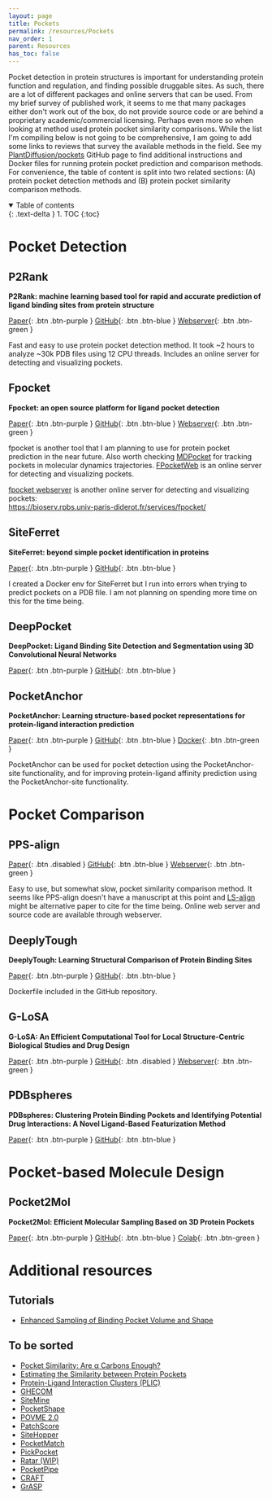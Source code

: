 ```yaml
---
layout: page
title: Pockets
permalink: /resources/Pockets
nav_order: 1
parent: Resources
has_toc: false
---
```


Pocket detection in protein structures is important for understanding protein function and regulation, and finding possible druggable sites. As such, there are a lot of different packages and online servers that can be used. From my brief survey of published work, it seems to me that many packages either don't work out of the box, do not provide source code or are behind a proprietary academic/commercial licensing. Perhaps even more so when looking at method used protein pocket similarity comparisons. While the list I'm compiling below is not going to be comprehensive, I am going to add some links to reviews that survey the available methods in the field. See my [PlantDiffusion/pockets](https://github.com/eporetsky/PlantDiffusion/tree/main/pockets) GitHub page to find additional instructions and Docker files for running protein pocket prediction and comparison methods. For convenience, the table of content is split into two related sections: (A) protein pocket detection methods and (B) protein pocket similarity comparison methods. 

<details open markdown="block">
  <summary>
    Table of contents
  </summary>
  {: .text-delta }
1. TOC
{:toc}
</details>


# Pocket Detection

## P2Rank

**P2Rank: machine learning based tool for rapid and accurate prediction of ligand binding sites from protein structure**

[Paper](https://jcheminf.biomedcentral.com/articles/10.1186/s13321-018-0285-8){: .btn .btn-purple }
[GitHub](https://github.com/rdk/p2rank){: .btn .btn-blue }
[Webserver](https://academic.oup.com/nar/article/50/W1/W593/6591527){: .btn .btn-green }

Fast and easy to use protein pocket detection method. It took ~2 hours to analyze ~30k PDB files using 12 CPU threads. Includes an online server for detecting and visualizing pockets.

## Fpocket

**Fpocket: an open source platform for ligand pocket detection**

[Paper](https://bmcbioinformatics.biomedcentral.com/articles/10.1186/1471-2105-10-168){: .btn .btn-purple }
[GitHub](https://github.com/Discngine/fpocket){: .btn .btn-blue }
[Webserver](https://durrantlab.pitt.edu/fpocketweb){: .btn .btn-green }

fpocket is another tool that I am planning to use for protein pocket prediction in the near future. Also worth checking [MDPocket](https://academic.oup.com/bioinformatics/article/27/23/3276/234086) for tracking pockets in molecular dynamics trajectories. [FPocketWeb](https://jcheminf.biomedcentral.com/articles/10.1186/s13321-022-00637-0) is an online server for detecting and visualizing pockets.

[fpocket webserver](https://pubmed.ncbi.nlm.nih.gov/20478829/) is another online server for detecting and visualizing pockets: <br>
https://bioserv.rpbs.univ-paris-diderot.fr/services/fpocket/

## SiteFerret

**SiteFerret: beyond simple pocket identification in proteins**

[Paper](https://pubs.acs.org/doi/10.1021/acs.jctc.2c01306){: .btn .btn-purple }
[GitHub](https://github.com/concept-lab/SiteFerret){: .btn .btn-blue }

I created a Docker env for SiteFerret but I run into errors when trying to predict pockets on a PDB file. I am not planning on spending more time on this for the time being.

## DeepPocket

**DeepPocket: Ligand Binding Site Detection and Segmentation using 3D Convolutional Neural Networks**

[Paper](https://pubs.acs.org/doi/full/10.1021/acs.jcim.1c00799){: .btn .btn-purple }
[GitHub](https://github.com/devalab/DeepPocket){: .btn .btn-blue }

## PocketAnchor

**PocketAnchor: Learning structure-based pocket representations for protein-ligand interaction prediction**

[Paper](https://www.cell.com/cell-systems/abstract/S2405-4712(23)00149-7){: .btn .btn-purple }
[GitHub](https://github.com/tiantz17/PocketAnchor){: .btn .btn-blue }
[Docker](https://hub.docker.com/r/tiantz17/pocketanchor){: .btn .btn-green }

PocketAnchor can be used for pocket detection using the PocketAnchor-site functionality, and for improving protein-ligand affinity prediction using the PocketAnchor-site functionality.


# Pocket Comparison

## PPS-align

[Paper](){: .btn .disabled }
[GitHub](https://pubmed.ncbi.nlm.nih.gov/29462237){: .btn .btn-blue }
[Webserver](https://pubmed.ncbi.nlm.nih.gov/29462237){: .btn .btn-green }

Easy to use, but somewhat slow, pocket similarity comparison method. It seems like PPS-align doesn't have a manuscript at this point and [LS-align](https://pubmed.ncbi.nlm.nih.gov/29462237/) might be alternative paper to cite for the time being. Online web server and source code are available through webserver.

## DeeplyTough

**DeeplyTough: Learning Structural Comparison of Protein Binding Sites**

[Paper](https://pubs.acs.org/doi/full/10.1021/acs.jcim.9b00554){: .btn .btn-purple }
[GitHub](https://github.com/BenevolentAI/DeeplyTough/tree/master){: .btn .btn-blue }

Dockerfile included in the GitHub repository.

## G-LoSA

**G-LoSA: An Efficient Computational Tool for Local Structure-Centric Biological Studies and Drug Design**

[Paper](https://pubmed.ncbi.nlm.nih.gov/26813336){: .btn .btn-purple }
[GitHub](){: .btn .disabled }
[Webserver](https://compbio.lehigh.edu/GLoSA){: .btn .btn-green }

## PDBspheres

**PDBspheres: Clustering Protein Binding Pockets and Identifying Potential Drug Interactions: A Novel Ligand-Based Featurization Method**

[Paper](https://pubs.acs.org/doi/10.1021/acs.jcim.3c00722){: .btn .btn-purple }
[GitHub](https://github.com/LLNL/PDBspheres/blob/main/PDBspheres.README_INSTALLATION.txt){: .btn .btn-blue }

# Pocket-based Molecule Design

## Pocket2Mol

**Pocket2Mol: Efficient Molecular Sampling Based on 3D Protein Pockets**

[Paper](https://arxiv.org/abs/2205.07249){: .btn .btn-purple }
[GitHub](https://github.com/pengxingang/Pocket2Mol){: .btn .btn-blue }
[Colab](https://colab.research.google.com/github/hgbrian/biocolabs/blob/master/Pocket2Mol.ipynb){: .btn .btn-green }

# Additional resources

## Tutorials

* [Enhanced Sampling of Binding Pocket Volume and Shape](https://molmod.dsf.unica.it/edes/)

## To be sorted

* [Pocket Similarity: Are α Carbons Enough?](https://pubs.acs.org/doi/10.1021/ci100210c)
* [Estimating the Similarity between Protein Pockets](https://www.mdpi.com/1422-0067/23/20/12462)
* [Protein-Ligand Interaction Clusters (PLIC)](https://academic.oup.com/database/article/doi/10.1093/database/bau029/2634082)
* [GHECOM](https://pdbj.org/ghecom/)
* [SiteMine](https://onlinelibrary.wiley.com/doi/10.1002/ardp.202300661)
* [PocketShape](https://onlinelibrary.wiley.com/doi/10.1002/prot.26176)
* [POVME 2.0](https://pubs.acs.org/doi/10.1021/ct500381c)
* [PatchScore](https://www.ncbi.nlm.nih.gov/pmc/articles/PMC6644390/)
* [SiteHopper](https://link.springer.com/article/10.1186/1758-2946-6-S1-P57)
* [PocketMatch](https://link.springer.com/article/10.1186/1471-2105-9-543)
* [PickPocket](https://www.biorxiv.org/content/10.1101/2020.04.15.042655v1.full.pdf)
* [Ratar (WIP)](https://volkamerlab.org/projects/ratar/)
* [PocketPipe](https://www.ncbi.nlm.nih.gov/pmc/articles/PMC6599441/)
* [CRAFT](https://github.com/PGlab-NIPER/CRAFT/)
* [GrASP](https://pubs.acs.org/doi/10.1021/acs.jcim.3c01698)

